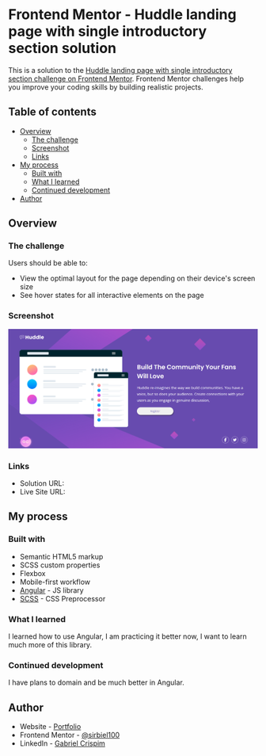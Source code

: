 # Frontend Mentor - Huddle landing page with single introductory section solution

This is a solution to the [Huddle landing page with single introductory section challenge on Frontend Mentor](https://www.frontendmentor.io/challenges/huddle-landing-page-with-a-single-introductory-section-B_2Wvxgi0). Frontend Mentor challenges help you improve your coding skills by building realistic projects. 

## Table of contents

- [Overview](#overview)
  - [The challenge](#the-challenge)
  - [Screenshot](#screenshot)
  - [Links](#links)
- [My process](#my-process)
  - [Built with](#built-with)
  - [What I learned](#what-i-learned)
  - [Continued development](#continued-development)
- [Author](#author)

## Overview

### The challenge

Users should be able to:

- View the optimal layout for the page depending on their device's screen size
- See hover states for all interactive elements on the page

### Screenshot

![](/public/huddle-preview.png)

### Links

- Solution URL: [](https://www.frontendmentor.io/solutions/huddle-landing-page-angular-and-scss-BJTdmghMNo)
- Live Site URL: [](https://challenge-28.vercel.app/)

## My process

### Built with

- Semantic HTML5 markup
- SCSS custom properties
- Flexbox
- Mobile-first workflow
- [Angular](https://angular.dev/) - JS library
- [SCSS](https://sass-lang.com/) - CSS Preprocessor

### What I learned

I learned how to use Angular, I am practicing it better now, I want to learn much more of this library.

### Continued development

I have plans to domain and be much better in Angular.

## Author

- Website - [Portfolio](https://gabriel-crispim-portfolio-sirbiel100.vercel.app/)
- Frontend Mentor - [@sirbiel100](https://www.frontendmentor.io/profile/sirbiel100)
- LinkedIn - [Gabriel Crispim](https://www.linkedin.com/in/gabrielrcrispim/)
